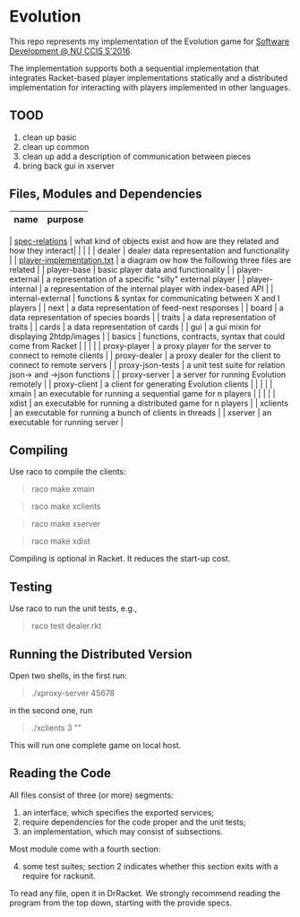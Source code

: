 # Evolution

This repo represents my implementation of the Evolution game for [Software Development @
NU CCIS S'2016](http://www.ccs.neu.edu/home/matthias/4500-s16/). 

The implementation supports both a sequential implementation that integrates Racket-based
player implementations statically and a distributed implementation for interacting with
players implemented in other languages.

TOOD
----

1. clean up basic
2. clean up common
3. clean up add a description of communication between pieces 
4. bring back gui in xserver 

Files, Modules and Dependencies 
-------------------------------

| name              | purpose                                                            |
| ----------------- | ------------------------------------------------------------------ |
|
[spec-relations](https://github.com/mfelleisen/Evolution/blob/master/spec-relations.txt) | what kind of objects exist and how are they related and how they interact|
|           	    | 	     		       		     	  			 |
| dealer	    | dealer data representation and functionality			 |
| [player-implementation.txt](https://github.com/mfelleisen/Evolution/blob/master/player-implementation.txt) | a diagram ow how the following three files are related     |
| player-base       | basic player data and functionality				 |
| player-external   | a representation of a specific "silly" external player		 |
| player-internal   | a representation of the internal player with index-based API  	 |
| internal-external | functions & syntax for communicating between X and I players  	 |
| next    	    | a data representation of feed-next responses 			 |
| board 	    | a data representation of species boards          			 |
| traits  	    | a data representation of traits         				 |
| cards   	    | a data representation of cards          				 |
| gui     	    | a gui mixin for displaying 2htdp/images 				 |
| basics     	    | functions, contracts, syntax that could come from Racket		 |
| 	      	    |									 |
| proxy-player 	    | a proxy player for the server to connect to remote clients 	 |
| proxy-dealer 	    | a proxy dealer for the client to connect to remote servers    	 |
| proxy-json-tests  | a unit test suite for relation json-> and ->json functions	 |
| proxy-server 	    | a server for running Evolution remotely  	  	 		 |
| proxy-client 	    | a client for generating Evolution clients				 |
| 		    | 	       	   	      						 |
| xmain 	    | an executable for running a sequential game for n players		 |
| 		    | 	       	   	      						 |
| xdist 	    | an executable for running a distributed game for n players	 |
| xclients 	    | an executable for running a bunch of clients in threads 		 |
| xserver 	    | an executable for running server	   	      			 |


Compiling 
---------

Use raco to compile the clients:

> raco make xmain

> raco make xclients 

> raco make xserver

> raco make xdist 

Compiling is optional in Racket. It reduces the start-up cost.

Testing
-------

Use raco to run the unit tests, e.g., 

> raco test dealer.rkt 

Running the Distributed Version
-------------------------------

Open two shells, in the first run: 
> ./xproxy-server 45678 

in the second one, run 
> ./xclients 3 ""

This will run one complete game on local host.

Reading the Code 
----------------

All files consist of three (or more) segments: 

1. an interface, which specifies the exported services;
2. require dependencies for the code proper and the unit tests;
3. an implementation, which may consist of subsections. 

Most module come with a fourth section: 

4. some test suites; section 2 indicates whether this section exits
   with a require for rackunit. 

To read any file, open it in DrRacket. We strongly recommend reading the
program from the top down, starting with the provide specs. 
